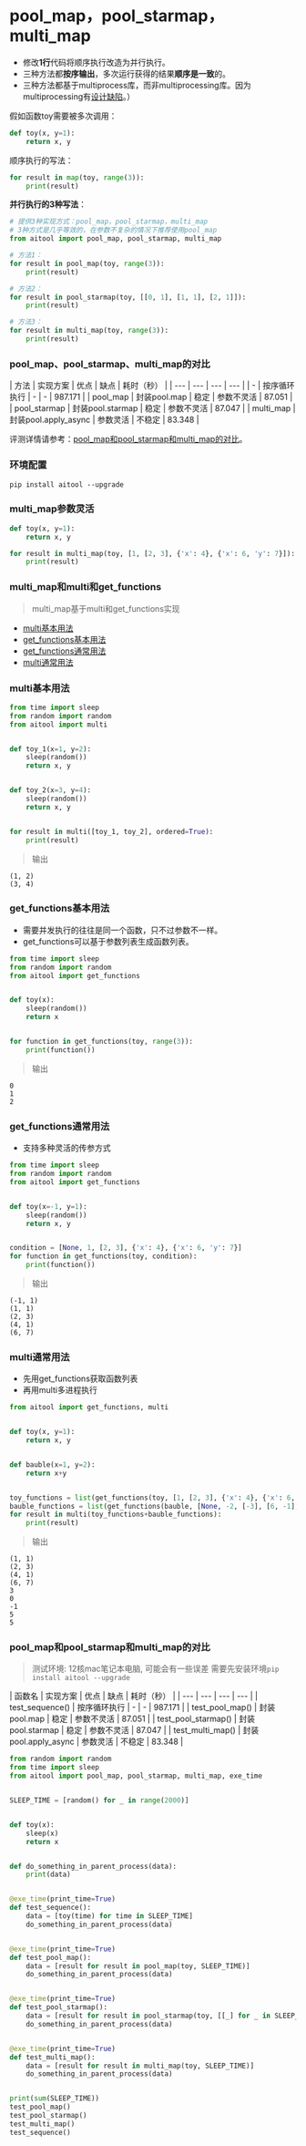 # pool_map，pool_starmap，multi_map
- 修改**1行**代码将顺序执行改造为并行执行。
- 三种方法都**按序输出**，多次运行获得的结果**顺序是一致**的。
- 三种方法都基于multiprocess库，而非multiprocessing库。因为multiprocessing有[设计缺陷](https://bugs.python.org/issue25053)。）


假如函数toy需要被多次调用：
```python
def toy(x, y=1):
    return x, y
```
顺序执行的写法：
```python
for result in map(toy, range(3)):
    print(result)
```

**并行执行的3种写法**：
```python
# 提供3种实现方式：pool_map，pool_starmap，multi_map
# 3种方式是几乎等效的，在参数不复杂的情况下推荐使用pool_map
from aitool import pool_map, pool_starmap, multi_map

# 方法1：
for result in pool_map(toy, range(3)):
    print(result)

# 方法2：
for result in pool_starmap(toy, [[0, 1], [1, 1], [2, 1]]):
    print(result)

# 方法3：
for result in multi_map(toy, range(3)):
    print(result)
```

### pool_map、pool_starmap、multi_map的对比

| 方法 | 实现方案 | 优点 | 缺点 | 耗时（秒） |
| --- | --- | --- | --- |
| - | 按序循环执行 | - | - | 987.171 |
| pool_map | 封装pool.map | 稳定 | 参数不灵活 | 87.051 |
| pool_starmap | 封装pool.starmap | 稳定 | 参数不灵活 | 87.047 |
| multi_map | 封装pool.apply_async | 参数灵活 | 不稳定 | 83.348 |

评测详情请参考：[pool_map和pool_starmap和multi_map的对比](#pool_map和pool_starmap和multi_map的对比)。

### 环境配置
```shell script
pip install aitool --upgrade
```

### multi_map参数灵活
```python
def toy(x, y=1):
    return x, y

for result in multi_map(toy, [1, [2, 3], {'x': 4}, {'x': 6, 'y': 7}]):
    print(result)
```

### multi_map和multi和get_functions
> multi_map基于multi和get_functions实现

- [multi基本用法](#multi基本用法)
- [get_functions基本用法](#get_functions基本用法)
- [get_functions通常用法](#get_functions通常用法)
- [multi通常用法](#multi通常用法)

### multi基本用法

```python
from time import sleep
from random import random
from aitool import multi


def toy_1(x=1, y=2):
    sleep(random())
    return x, y


def toy_2(x=3, y=4):
    sleep(random())
    return x, y


for result in multi([toy_1, toy_2], ordered=True):
    print(result)
```
> 输出
```text
(1, 2)
(3, 4)
```

### get_functions基本用法
- 需要并发执行的往往是同一个函数，只不过参数不一样。  
- get_functions可以基于参数列表生成函数列表。

```python
from time import sleep
from random import random
from aitool import get_functions


def toy(x):
    sleep(random())
    return x


for function in get_functions(toy, range(3)):
    print(function())
```
> 输出
```text
0
1
2
```

### get_functions通常用法
- 支持多种灵活的传参方式

```python
from time import sleep
from random import random
from aitool import get_functions


def toy(x=-1, y=1):
    sleep(random())
    return x, y


condition = [None, 1, [2, 3], {'x': 4}, {'x': 6, 'y': 7}]
for function in get_functions(toy, condition):
    print(function())
```
> 输出
```text
(-1, 1)
(1, 1)
(2, 3)
(4, 1)
(6, 7)
```

### multi通常用法
- 先用get_functions获取函数列表  
- 再用multi多进程执行

```python
from aitool import get_functions, multi


def toy(x, y=1):
    return x, y


def bauble(x=1, y=2):
    return x+y


toy_functions = list(get_functions(toy, [1, [2, 3], {'x': 4}, {'x': 6, 'y': 7}]))
bauble_functions = list(get_functions(bauble, [None, -2, [-3], [6, -1], {'y': 4}]))
for result in multi(toy_functions+bauble_functions):
    print(result)
```
> 输出
```text
(1, 1)
(2, 3)
(4, 1)
(6, 7)
3
0
-1
5
5
```


### pool_map和pool_starmap和multi_map的对比
> 测试环境: 12核mac笔记本电脑, 可能会有一些误差
> 需要先安装环境`pip install aitool --upgrade`

| 函数名 | 实现方案 | 优点 | 缺点 | 耗时（秒） |
| --- | --- | --- | --- |
| test_sequence() | 按序循环执行 | - | - | 987.171 |
| test_pool_map() | 封装pool.map | 稳定 | 参数不灵活 | 87.051 |
| test_pool_starmap() | 封装pool.starmap | 稳定 | 参数不灵活 | 87.047 |
| test_multi_map() | 封装pool.apply_async | 参数灵活 | 不稳定 | 83.348 |

```python
from random import random
from time import sleep
from aitool import pool_map, pool_starmap, multi_map, exe_time


SLEEP_TIME = [random() for _ in range(2000)]


def toy(x):
    sleep(x)
    return x


def do_something_in_parent_process(data):
    print(data)


@exe_time(print_time=True)
def test_sequence():
    data = [toy(time) for time in SLEEP_TIME]
    do_something_in_parent_process(data)


@exe_time(print_time=True)
def test_pool_map():
    data = [result for result in pool_map(toy, SLEEP_TIME)]
    do_something_in_parent_process(data)


@exe_time(print_time=True)
def test_pool_starmap():
    data = [result for result in pool_starmap(toy, [[_] for _ in SLEEP_TIME])]
    do_something_in_parent_process(data)


@exe_time(print_time=True)
def test_multi_map():
    data = [result for result in multi_map(toy, SLEEP_TIME)]
    do_something_in_parent_process(data)


print(sum(SLEEP_TIME))
test_pool_map()
test_pool_starmap()
test_multi_map()
test_sequence()

```